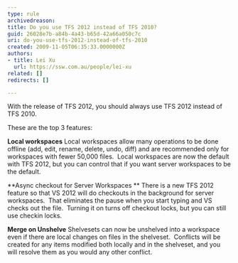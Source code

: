```yaml
---
type: rule
archivedreason: 
title: Do you use TFS 2012 instead of TFS 2010?
guid: 26028e7b-a84b-4a43-b65d-42a66a050c7c
uri: do-you-use-tfs-2012-instead-of-tfs-2010
created: 2009-11-05T06:35:33.0000000Z
authors:
- title: Lei Xu
  url: https://ssw.com.au/people/lei-xu
related: []
redirects: []

---
```


With the release of TFS 2012, you should always use TFS 2012 instead of TFS 2010.

These are the top 3 features:

<!--endintro-->

**Local workspaces** 
Local workspaces allow many operations to be done offline (add, edit, rename, delete, undo, diff) and are recommended only for workspaces with fewer 50,000 files.  Local workspaces are now the default with TFS 2012, but you can control that if you want server workspaces to be the default.

**Async checkout for Server Workspaces
** There is a new TFS 2012 feature so that VS 2012 will do checkouts in the background for server workspaces.  That eliminates the pause when you start typing and VS checks out the file.  Turning it on turns off checkout locks, but you can still use checkin locks.

**Merge on Unshelve** 
Shelvesets can now be unshelved into a workspace even if there are local changes on files in the shelveset.  Conflicts will be created for any items modified both locally and in the shelveset, and you will resolve them as you would any other conflict.
